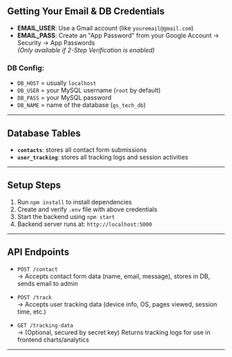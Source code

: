 ## Getting Your Email & DB Credentials

- **EMAIL_USER**: Use a Gmail account (like `youremail@gmail.com`)
- **EMAIL_PASS**: Create an "App Password" from your Google Account → Security → App Passwords  
  *(Only available if 2-Step Verification is enabled)*

### DB Config:
- `DB_HOST` = usually `localhost`
- `DB_USER` = your MySQL username (`root` by default)
- `DB_PASS` = your MySQL password
- `DB_NAME` = name of the database (`gs_tech_db`)

---

## Database Tables

- **`contacts`**: stores all contact form submissions  
- **`user_tracking`**: stores all tracking logs and session activities  

---

## Setup Steps

1. Run `npm install` to install dependencies  
2. Create and verify `.env` file with above credentials  
3. Start the backend using `npm start`  
4. Backend server runs at: `http://localhost:5000`

---

## API Endpoints

- `POST /contact`  
  → Accepts contact form data (name, email, message), stores in DB, sends email to admin  

- `POST /track`  
  → Accepts user tracking data (device info, OS, pages viewed, session time, etc.)  

- `GET /tracking-data`  
  → (Optional, secured by secret key) Returns tracking logs for use in frontend charts/analytics  

---

